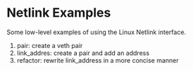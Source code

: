 # Netlink Examples

Some low-level examples of using the Linux Netlink interface.

  1. pair: create a veth pair
  2. link_addres: create a pair and add an address
  3. refactor: rewrite link_address in a more concise manner
